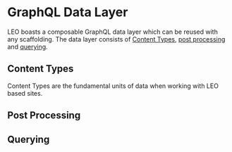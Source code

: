 # GraphQL Data Layer

LEO boasts a composable GraphQL data layer which can be reused with
any scaffolding. The data layer consists of
[Content Types](#content-types), [post processing](#post-processing)
and [querying](#querying).

## Content Types

Content Types are the fundamental units of data when working with LEO
based sites. 

## Post Processing

## Querying
